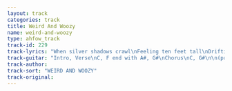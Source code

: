 ```yaml
---
layout: track
categories: track
title: Weird And Woozy
name: weird-and-woozy
type: ahfow_track
track-id: 229
track-lyrics: "When silver shadows crawl\nFeeling ten feet tall\nDrifting in a dusty zone\nDrifting in a dusty zone\n(Thatâ€™s when itâ€™s over thatâ€™s when you know)\n\nThereâ€™s a sadness in your eye\nThereâ€™s a secret in your side\nA sadness in your eye\nAnd a secret in your side\n\nChorus\n\nDear Victoria did you know\nYou speak Spanish in your sleep\nI smoke cigarettes in bed\nBlowing smoke on your head\n(Thatâ€™s when itâ€™s over thatâ€™s when you know)"
track-guitar: "Intro, Verse\nC, F end with A#, G#\nChorus\nC, G#\n\n(provided by Drew)"
track-author: 
track-sort: "WEIRD AND WOOZY"
track-original: 
---
```

